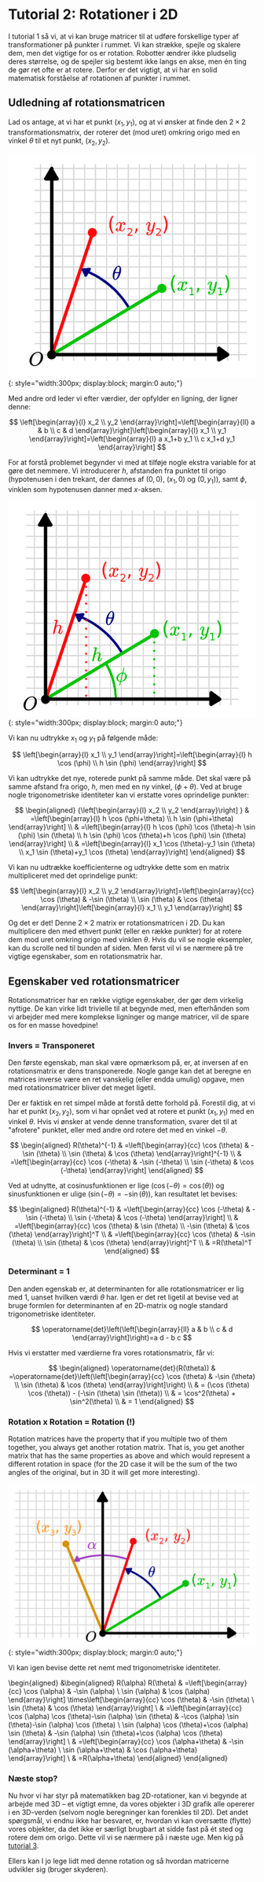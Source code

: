 # Tutorial 2: Rotationer i 2D
I tutorial 1 så vi, at vi kan bruge matricer til at udføre forskellige typer af transformationer på punkter i rummet. Vi kan strække, spejle og skalere dem, men det vigtige for os er rotation. Robotter ændrer ikke pludselig deres størrelse, og de spejler sig bestemt ikke langs en akse, men én ting de gør ret ofte er at rotere. Derfor er det vigtigt, at vi har en solid matematisk forståelse af rotationen af punkter i rummet.

## Udledning af rotationsmatricen

Lad os antage, at vi har et punkt $\left(x_1, y_1\right)$, og at vi ønsker at finde den $2 \times 2$ transformationsmatrix, der roterer det (mod uret) omkring origo med en vinkel $\theta$ til et nyt punkt, $\left(x_2, y_2\right)$.

![](src/rotation1.png){: style="width:300px; display:block; margin:0 auto;"}

Med andre ord leder vi efter værdier, der opfylder en ligning, der ligner denne:

$$
\left[\begin{array}{l}
x_2 \\
y_2
\end{array}\right]=\left[\begin{array}{ll}
a & b \\
c & d
\end{array}\right]\left[\begin{array}{l}
x_1 \\
y_1
\end{array}\right]=\left[\begin{array}{l}
a x_1+b y_1 \\
c x_1+d y_1
\end{array}\right]
$$

For at forstå problemet begynder vi med at tilføje nogle ekstra variable for at gøre det nemmere. Vi introducerer $h$, afstanden fra punktet til origo (hypotenusen i den trekant, der dannes af $(0,0)$, $\left(x_1, 0\right)$ og $\left(0, y_1\right)$), samt $\phi$, vinklen som hypotenusen danner med $x$-aksen.

![](src/rotation2.png){: style="width:300px; display:block; margin:0 auto;"}

Vi kan nu udtrykke $x_1$ og $y_1$ på følgende måde:

$$
\left[\begin{array}{l}
x_1 \\
y_1
\end{array}\right]=\left[\begin{array}{l}
h \cos (\phi) \\
h \sin (\phi)
\end{array}\right]
$$

Vi kan udtrykke det nye, roterede punkt på samme måde. Det skal være på samme afstand fra origo, $h$, men med en ny vinkel, $(\phi+\theta)$. Ved at bruge nogle trigonometriske identiteter kan vi erstatte vores oprindelige punkter:

$$
\begin{aligned}
{\left[\begin{array}{l}
x_2 \\
y_2
\end{array}\right] } & =\left[\begin{array}{l}
h \cos (\phi+\theta) \\
h \sin (\phi+\theta)
\end{array}\right] \\
& =\left[\begin{array}{l}
h \cos (\phi) \cos (\theta)-h \sin (\phi) \sin (\theta) \\
h \sin (\phi) \cos (\theta)+h \cos (\phi) \sin (\theta)
\end{array}\right] \\
& =\left[\begin{array}{l}
x_1 \cos (\theta)-y_1 \sin (\theta) \\
x_1 \sin (\theta)+y_1 \cos (\theta)
\end{array}\right]
\end{aligned}
$$

Vi kan nu udtrække koefficienterne og udtrykke dette som en matrix multipliceret med det oprindelige punkt:

$$
\left[\begin{array}{l}
x_2 \\
y_2
\end{array}\right]=\left[\begin{array}{cc}
\cos (\theta) & -\sin (\theta) \\
\sin (\theta) & \cos (\theta)
\end{array}\right]\left[\begin{array}{l}
x_1 \\
y_1
\end{array}\right]
$$

Og det er det! Denne $2 \times 2$ matrix er rotationsmatricen i 2D. Du kan multiplicere den med ethvert punkt (eller en række punkter) for at rotere dem mod uret omkring origo med vinklen $\theta$. Hvis du vil se nogle eksempler, kan du scrolle ned til bunden af siden. Men først vil vi se nærmere på tre vigtige egenskaber, som en rotationsmatrix har.

## Egenskaber ved rotationsmatricer  
Rotationsmatricer har en række vigtige egenskaber, der gør dem virkelig nyttige. De kan virke lidt trivielle til at begynde med, men efterhånden som vi arbejder med mere komplekse ligninger og mange matricer, vil de spare os for en masse hovedpine!

### Invers = Transponeret  
Den første egenskab, man skal være opmærksom på, er, at inversen af en rotationsmatrix er dens transponerede. Nogle gange kan det at beregne en matrices inverse være en ret vanskelig (eller endda umulig) opgave, men med rotationsmatricer bliver det meget ligetil.

Der er faktisk en ret simpel måde at forstå dette forhold på. Forestil dig, at vi har et punkt $\left(x_2, y_2\right)$, som vi har opnået ved at rotere et punkt $\left(x_1, y_1\right)$ med en vinkel $\theta$. Hvis vi ønsker at vende denne transformation, svarer det til at "afrotere" punktet, eller med andre ord rotere det med en vinkel $-\theta$.

$$
\begin{aligned}
R(\theta)^{-1} & =\left[\begin{array}{cc}
\cos (\theta) & -\sin (\theta) \\
\sin (\theta) & \cos (\theta)
\end{array}\right]^{-1} \\
& =\left[\begin{array}{cc}
\cos (-\theta) & -\sin (-\theta) \\
\sin (-\theta) & \cos (-\theta)
\end{array}\right]
\end{aligned}
$$

Ved at udnytte, at cosinusfunktionen er lige $(\cos (-\theta)=\cos (\theta))$ og sinusfunktionen er ulige $(\sin (-\theta)=-\sin (\theta))$, kan resultatet let bevises:

$$
\begin{aligned}
R(\theta)^{-1} & =\left[\begin{array}{cc}
\cos (-\theta) & -\sin (-\theta) \\
\sin (-\theta) & \cos (-\theta)
\end{array}\right] \\
& =\left[\begin{array}{cc}
\cos (\theta) & \sin (\theta) \\
-\sin (\theta) & \cos (\theta)
\end{array}\right]^T \\
& =\left[\begin{array}{cc}
\cos (\theta) & -\sin (\theta) \\
\sin (\theta) & \cos (\theta)
\end{array}\right]^T \\
& =R(\theta)^T
\end{aligned}
$$

### Determinant = 1

Den anden egenskab er, at determinanten for alle rotationsmatricer er lig med 1, uanset hvilken værdi $\theta$ har. Igen er det ret ligetil at bevise ved at bruge formlen for determinanten af en 2D-matrix og nogle standard trigonometriske identiteter.

$$
\operatorname{det}\left(\left[\begin{array}{ll}
a & b \\
c & d
\end{array}\right]\right)=a d - b c
$$

Hvis vi erstatter med værdierne fra vores rotationsmatrix, får vi:

$$
\begin{aligned}
\operatorname{det}(R(\theta)) & =\operatorname{det}\left(\left[\begin{array}{cc}
\cos (\theta) & -\sin (\theta) \\
\sin (\theta) & \cos (\theta)
\end{array}\right]\right) \\
& = (\cos (\theta) \cos (\theta)) - (-\sin (\theta) \sin (\theta)) \\
& = \cos^2(\theta) + \sin^2(\theta) \\
& = 1
\end{aligned}
$$

### Rotation x Rotation = Rotation (!)
Rotation matrices have the property that if you multiple two of them together, you always get another rotation matrix. That is, you get another matrix that has the same properties as above and which would represent a different rotation in space (for the 2D case it will be the sum of the two angles of the original, but in 3D it will get more interesting).

![](src/rotation3.png){: style="width:300px; display:block; margin:0 auto;"}

Vi kan igen bevise dette ret nemt med trigonometriske identiteter.

\begin{aligned}
&\begin{aligned}
R(\alpha) R(\theta) & =\left[\begin{array}{cc}
\cos (\alpha) & -\sin (\alpha) \\
\sin (\alpha) & \cos (\alpha)
\end{array}\right] \times\left[\begin{array}{cc}
\cos (\theta) & -\sin (\theta) \\
\sin (\theta) & \cos (\theta)
\end{array}\right] \\
& =\left[\begin{array}{cc}
\cos (\alpha) \cos (\theta)-\sin (\alpha) \sin (\theta) & -\cos (\alpha) \sin (\theta)-\sin (\alpha) \cos (\theta) \\
\sin (\alpha) \cos (\theta)+\cos (\alpha) \sin (\theta) & -\sin (\alpha) \sin (\theta)+\cos (\alpha) \cos (\theta)
\end{array}\right] \\
& =\left[\begin{array}{cc}
\cos (\alpha+\theta) & -\sin (\alpha+\theta) \\
\sin (\alpha+\theta) & \cos (\alpha+\theta)
\end{array}\right] \\
& =R(\alpha+\theta)
\end{aligned}
\end{aligned}

### Næste stop?
Nu hvor vi har styr på matematikken bag 2D-rotationer, kan vi begynde at arbejde med 3D – et vigtigt emne, da vores objekter i 3D grafik alle opererer i en 3D-verden (selvom nogle beregninger kan forenkles til 2D). Det andet spørgsmål, vi endnu ikke har besvaret, er, hvordan vi kan oversætte (flytte) vores objekter, da det ikke er særligt brugbart at sidde fast på ét sted og rotere dem om origo. Dette vil vi se nærmere på i næste uge. Men kig på [tutorial 3](../04_Matricer_og_linear_transformationer/T3.md).

Ellers kan I jo lege lidt med denne rotation og så hvordan matricerne udvikler sig (bruger skyderen).

<script src="https://cdn.geogebra.org/apps/deployggb.js"></script>

<div id="ggb-container" style="width: 700px; height: 600px;"></div>
<script>
  // Configure the applet
    var parameters = {
    appName: "2d Rotation matrix",
    material_id: "yxwvxxqs",  // Replace with your Material ID
    width: 700,
    height: 600,
    showToolbar: false,
    showMenuBar: false,
    showAlgebraInput: false,
    showResetIcon: false,
    enableRightClick: false,
    enableUndo: false,
    errorDialogsActive: false,
    showToolBarHelp: false
    };


  var applet = new GGBApplet(parameters, true);

  // Inject after DOM is loaded
  document.addEventListener("DOMContentLoaded", function() {
    applet.inject("ggb-container");
  });
</script>